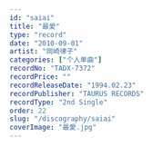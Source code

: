 ```yaml
---
id: "saiai"
title: "最愛"
type: "record"
date: "2010-09-01"
artist: "岡崎律子"
categories: ["个人单曲"]
recordNo: "TADX-7372"
recordPrice: ""
recordReleaseDate: "1994.02.23"
recordPublisher: "TAURUS RECORDS"
recordType: "2nd Single"
order: 22
slug: "/discography/saiai"
coverImage: "最愛.jpg"
---
```



